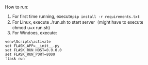 How to run: <br>
1. For first time running, execute```pip install -r requirements.txt```
2. For Linux, execute ./run.sh to start server（might have to execute chmod u+x run.sh)
3. For Windoes, execute:
 ```
 venv\Scripts\activate
 set FLASK_APP=__init__.py
 set FLASK_RUN_HOST=0.0.0.0
 set FLASK_RUN_PORT=8000
 flask run
 ```
